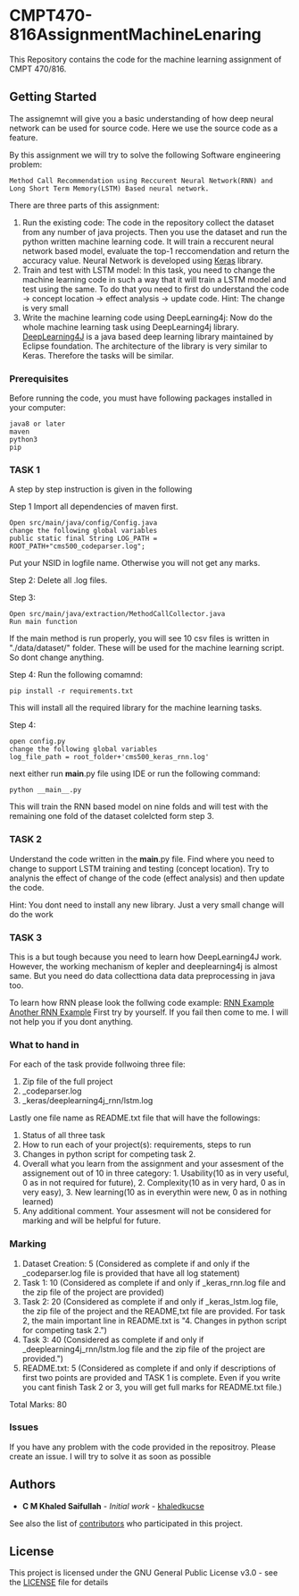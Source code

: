 # CMPT470-816AssignmentMachineLenaring
This Repository contains the code for the machine learning assignment of CMPT 470/816.


## Getting Started

The assignemnt will give you a basic understanding of how deep neural network can be used for source code. Here we use the source code as a feature.

By this assignment we will try to solve the following Software engineering problem:

```
Method Call Recommendation using Reccurent Neural Network(RNN) and Long Short Term Memory(LSTM) Based neural network.
```

There are three parts of this assignment:

1. Run the existing code: The code in the repository collect the dataset from any number of java projects. Then you use the dataset and run the python written machine learning code. It will train a reccurent neural network based model, evaluate the top-1 reccomendation and return the accuracy value. Neural Network is developed using [Keras](https://keras.io/) library.
2. Train and test with LSTM model: In this task, you need to change the machine learning code in such a way that it will train a LSTM model and test using the same. To do that you need to first do understand the code -> concept location -> effect analysis -> update code. Hint: The change is very small
3. Write the machine learning code using DeepLearning4j: Now do the whole machine learning task using DeepLearning4j library. [DeepLearning4J](https://deeplearning4j.org/) is a java based deep learning library maintained by Eclipse foundation. The architecture of the library is very similar to Keras. Therefore the tasks will be similar. 

### Prerequisites

Before running the code, you must have following packages installed in your computer:

```
java8 or later
maven
python3
pip
```

### TASK 1

A step by step instruction is given in the following

Step 1
Import all dependencies of maven first.
```
Open src/main/java/config/Config.java
change the following global variables
public static final String LOG_PATH = ROOT_PATH+"cms500_codeparser.log";
```
Put your NSID in logfile name. Otherwise you will not get any marks.

Step 2: 
Delete all .log files. 

Step 3: 
```
Open src/main/java/extraction/MethodCallCollector.java
Run main function
```
If the main method is run properly, you will see 10 csv files is written in "./data/dataset/" folder. These will be used for the machine learning script. So dont change anything.


Step 4: 
Run the following comamnd:
```
pip install -r requirements.txt
```
This will install all the required library for the machine learning tasks.


Step 4: 
```
open config.py
change the following global variables
log_file_path = root_folder+'cms500_keras_rnn.log'
```

next either run __main__.py file using IDE or run the following command:
```
python __main__.py
```
This will train the RNN based model on nine folds and will test with the remaining one fold of the dataset colelcted form step 3.


### TASK 2
Understand the code written in the __main__.py file. Find where you need to change to support LSTM training and testing (concept location). Try to analynis the effect of change of the code (effect analysis) and then update the code. 

Hint: You dont need to install any new library. Just a very small change will do the work

### TASK 3
This is a but tough because you need to learn how DeepLearning4J work. However, the working mechanism of kepler and deeplearning4j is almost same. But you need do data collecttiona data data preprocessing in java too.

To learn how RNN please look the follwing code example:
[RNN Example](http://github.com/eclipse/deeplearning4j-examples/blob/master/dl4j-examples/src/main/java/org/deeplearning4j/examples/recurrent/basic/BasicRNNExample.java)
[Another RNN Example](https://github.com/khaledkucse/methodRec/blob/master/src/main/java/Classification.java)
First try by yourself. If you fail then come to me. I will not help you if you dont anything.

### What to hand in
For each of the task provide follwoing three file:
1. Zip file of the full project
2. <your nsid>_codeparser.log
3. <your nsid>_keras/deeplearning4j_rnn/lstm.log

Lastly one file name as README.txt file that will have the followings:
1. Status of all three task
2. How to run each of your project(s): requirements, steps to run
3. Changes in python script for competing task 2. 
4. Overall what you learn from the assignment and your assesment of the assignement out of 10 in three category: 1. Usability(10 as in very useful, 0 as in not required for future), 2. Complexity(10 as in very hard, 0 as in very easy), 3. New learning(10 as in everythin were new, 0 as in nothing learned)
5. Any additional comment.
Your assesment will not be considered for marking and will be helpful for future.


### Marking
1. Dataset Creation: 5 (Considered as complete if and only if the <your nsid>_codeparser.log file is provided that have all log statement)
2. Task 1: 10 (Considered as complete if and only if <your nsid>_keras_rnn.log file and the zip file of the project are provided)
3. Task 2: 20 (Considered as complete if and only if <your nsid>_keras_lstm.log file, the zip file of the project and the README,txt file are provided. For task 2, the main important line in README.txt is "4. Changes in python script for competing task 2.")
4. Task 3: 40 (Considered as complete if and only if <your nsid>_deeplearning4j_rnn/lstm.log file and the zip file of the project are provided.")
5. README.txt: 5 (Considered as complete if and only if  descriptions of first two points are provided and TASK 1 is complete. Even if you write you cant finish Task 2 or 3, you will get full marks for README.txt file.)


Total Marks: 80

### Issues

If you have any problem with the code provided in  the repositroy. Please create an issue. I will try to solve it as soon as possible




## Authors

* **C M Khaled Saifullah** - *Initial work* - [khaledkucse](https://github.com/khaledkucse)

See also the list of [contributors](https://github.com/khaledkucse/DeepAPIMethodCallReccomendation/graphs/contributorss) who participated in this project.

## License

This project is licensed under the GNU General Public License v3.0 - see the [LICENSE](LICENSE) file for details


